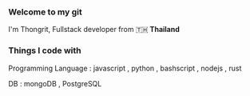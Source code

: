 <h3>Welcome to my git</h3>
<p>I'm Thongrit, Fullstack developer from 🇹🇭<b> Thailand</b></p>
<h3>Things I code with</h3>
<p>
  Programming Language : javascript , python , bashscript , nodejs , rust
</p>
<p>
  DB : mongoDB , PostgreSQL
</p>
